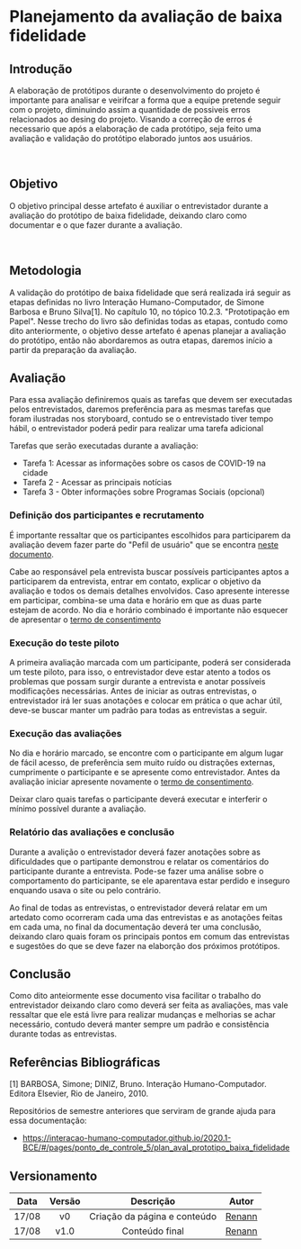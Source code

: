 # Planejamento da avaliação de baixa fidelidade

## Introdução 

A elaboração de protótipos durante o desenvolvimento do projeto é importante para analisar e veirifcar a forma que a equipe pretende seguir com o projeto, diminuindo assim a quantidade de possiveis erros relacionados ao desing do projeto. Visando a correção de erros é necessario que após a elaboração de cada protótipo, seja feito uma avaliação e validação do protótipo elaborado juntos aos usuários.

</br>

## Objetivo 
O objetivo principal desse artefato é auxiliar o entrevistador durante a avaliação do protótipo de baixa fidelidade, deixando claro como documentar e o que fazer durante a avaliação. 

</br>

## Metodologia 

A validação do protótipo de baixa fidelidade que será realizada irá seguir as etapas definidas no livro Interação Humano-Computador, de Simone Barbosa e Bruno Silva[1]. No capítulo 10, no tópico 10.2.3. "Prototipação em Papel". Nesse trecho do livro são definidas todas as etapas, contudo como dito anteriormente, o objetivo desse artefato é apenas  planejar a avaliação do protótipo, então não abordaremos as outra etapas, daremos início a partir da preparação da avaliação.

## Avaliação 

Para essa avaliação definiremos quais as tarefas que devem ser executadas pelos entrevistados, daremos preferência para as mesmas tarefas que foram ilustradas nos storyboard, contudo se o entrevistado tiver tempo hábil, o entrevistador poderá pedir para realizar uma tarefa adicional 

Tarefas que serão executadas durante a avaliação:
- Tarefa 1: Acessar as informações sobre os casos de COVID-19 na cidade
- Tarefa 2 - Acessar as principais notícias
- Tarefa 3 - Obter informações sobre Programas Sociais (opcional)
  

### **Definição dos participantes e recrutamento**

É importante ressaltar que os participantes escolhidos para participarem da avaliação devem fazer parte do "Pefil de usuário" que se encontra [neste documento](../AnaliseDeRequisitos/perfilDeUsuario.md). 

Cabe ao responsável pela entrevista buscar possíveis participantes aptos a participarem da entrevista, entrar em contato, explicar o objetivo da avaliação e todos os demais detalhes envolvidos. Caso apresente interesse em participar, combina-se uma data e horário em que as duas parte estejam de acordo. No dia e horário combinado é importante não esquecer de apresentar o [termo de consentimento](../AnaliseDeRequisitos/aspectosEticos.md)

### **Execução do teste piloto**

A primeira avaliação marcada com um participante, poderá ser considerada um teste piloto, para isso, o entrevistador deve estar atento a todos os problemas que possam surgir durante a entrevista e anotar possíveis modificações necessárias.
Antes de iniciar as outras entrevistas, o entrevistador irá ler suas anotações e colocar em prática o que achar útil, deve-se buscar manter um padrão para todas as entrevistas a seguir.

### **Execução das avaliações**

No dia e horário marcado, se encontre com o participante em algum lugar de fácil acesso, de preferência sem muito ruído ou distrações externas, cumprimente o participante e se apresente como entrevistador. Antes da avaliação iniciar apresente novamente o [termo de consentimento](../AnaliseDeRequisitos/aspectosEticos.md).

Deixar claro quais tarefas o participante deverá executar e interferir o mínimo possível durante a avaliação. 

### **Relatório das avaliações e conclusão**

Durante a avalição o entrevistador deverá fazer anotações sobre as dificuldades que o partipante demonstrou e relatar os comentários do participante durante a entrevista. Pode-se fazer uma análise sobre o comportamento do participante, se ele aparentava estar perdido e inseguro enquando usava o site ou pelo contrário. 

Ao final de todas as entrevistas, o entrevistador deverá relatar em um artedato como ocorreram cada uma das entrevistas e as anotações feitas em cada uma, no final da documentação deverá ter uma conclusão, deixando claro quais foram os principais pontos em comum das entrevistas e sugestões do que se deve fazer na elaborção dos próximos protótipos.


## Conclusão 

Como dito anteiormente esse documento visa facilitar o trabalho do entrevistador deixando claro como deverá ser feita as avaliações, mas vale ressaltar que ele está livre para realizar mudanças e melhorias se achar necessário, contudo deverá manter sempre um padrão e consistência durante todas as entrevistas.

## Referências Bibliográficas 
 
 [1] BARBOSA, Simone; DINIZ, Bruno. Interação Humano-Computador. Editora Elsevier, Rio de Janeiro, 2010.

Repositórios de semestre anteriores que serviram de grande ajuda para essa documentação: 
- https://interacao-humano-computador.github.io/2020.1-BCE/#/pages/ponto_de_controle_5/plan_aval_prototipo_baixa_fidelidade

## Versionamento

| Data  | Versão |          Descrição           |                Autor                 |
| :---: | :----: | :--------------------------: | :----------------------------------: |
| 17/08 |   v0   | Criação da página e conteúdo | [Renann](https://github.com/NyndoND) |
| 17/08 |  v1.0  |        Conteúdo final        | [Renann](https://github.com/NyndoND) |